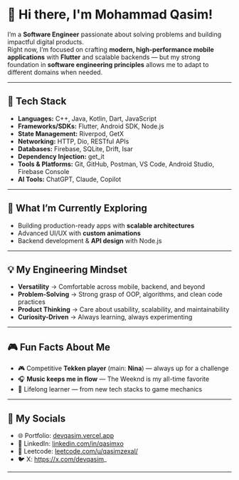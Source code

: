 # 👋 Hi there, I'm Mohammad Qasim!  

I’m a **Software Engineer** passionate about solving problems and building impactful digital products.  
Right now, I’m focused on crafting **modern, high-performance mobile applications** with **Flutter** and scalable backends — but my strong foundation in **software engineering principles** allows me to adapt to different domains when needed.  

---

## 🚀 Tech Stack  

- **Languages:** C++, Java, Kotlin, Dart, JavaScript  
- **Frameworks/SDKs:** Flutter, Android SDK, Node.js  
- **State Management:** Riverpod, GetX  
- **Networking:** HTTP, Dio, RESTful APIs  
- **Databases:** Firebase, SQLite, Drift, Isar  
- **Dependency Injection:** get_it  
- **Tools & Platforms:** Git, GitHub, Postman, VS Code, Android Studio, Firebase Console
- **AI Tools:** ChatGPT, Claude, Copilot

---

## 🌱 What I’m Currently Exploring  
- Building production-ready apps with **scalable architectures**  
- Advanced UI/UX with **custom animations**  
- Backend development & **API design** with Node.js  

---

## 💡 My Engineering Mindset  
- **Versatility** → Comfortable across mobile, backend, and beyond  
- **Problem-Solving** → Strong grasp of OOP, algorithms, and clean code practices  
- **Product Thinking** → Care about usability, scalability, and maintainability  
- **Curiosity-Driven** → Always learning, always experimenting  

---

## 🎮 Fun Facts About Me  
- 🎮 Competitive **Tekken player** (main: **Nina**) — always up for a challenge  
- 🎧 **Music keeps me in flow** — The Weeknd is my all-time favorite  
- 🧠 Lifelong learner — from new tech stacks to game mechanics  

---

## 🧑 My Socials  
- 🌐 Portfolio: [devqasim.vercel.app](https://devqasim.vercel.app)  
- 💼 LinkedIn: [linkedin.com/in/qasimxo](https://www.linkedin.com/in/qasimxo/)  
- 🧩 Leetcode: [leetcode.com/u/qasimzexal/](https://leetcode.com/u/qasimzexal/)
- 🐦 X: https://x.com/devqasim_

---
